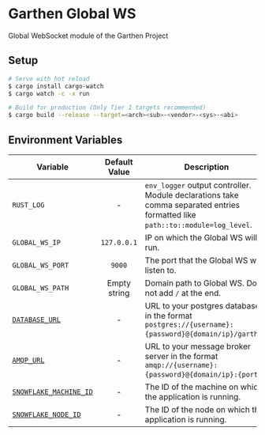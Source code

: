 # Garthen Global WS

Global WebSocket module of the Garthen Project

## Setup

```bash
# Serve with hot reload
$ cargo install cargo-watch
$ cargo watch -c -x run

# Build for production (Only Tier 1 targets recommended)
$ cargo build --release --target=<arch><sub>-<vendor>-<sys>-<abi>
```

## Environment Variables

[`DATABASE_URL`]: ../libs/db/README.md#environment-variables
[`AMQP_URL`]: ../libs/amqp/README.md#environment-variables
[`SNOWFLAKE_MACHINE_ID`]: ../libs/snowflake-generator/README.md#environment-variables
[`SNOWFLAKE_NODE_ID`]: ../libs/snowflake-generator/README.md#environment-variables

| Variable                 | Default Value | Description                                                                                                                   |
|--------------------------|:-------------:|-------------------------------------------------------------------------------------------------------------------------------|
| `RUST_LOG`               |       -       | `env_logger` output controller. Module declarations take comma separated entries formatted like `path::to::module=log_level`. |
| `GLOBAL_WS_IP`           |  `127.0.0.1`  | IP on which the Global WS will run.                                                                                           |
| `GLOBAL_WS_PORT`         |    `9000`     | The port that the Global WS will listen to.                                                                                   |
| `GLOBAL_WS_PATH`         | Empty string  | Domain path to Global WS. Do not add `/` at the end.                                                                          |
| [`DATABASE_URL`]         |       -       | URL to your postgres database in the format `postgres://{username}:{password}@{domain/ip}/garthen`.                           |
| [`AMQP_URL`]             |       -       | URL to your message broker server in the format `amqp://{username}:{password}@{domain/ip}:{port}`.                            |
| [`SNOWFLAKE_MACHINE_ID`] |       -       | The ID of the machine on which the application is running.                                                                    |
| [`SNOWFLAKE_NODE_ID`]    |       -       | The ID of the node on which the application is running.                                                                       |
